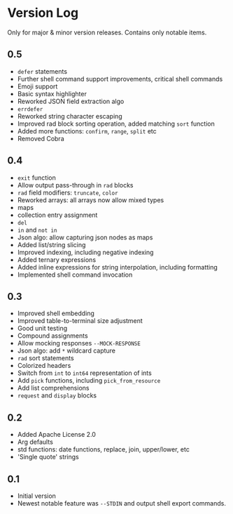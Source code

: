 # Version Log

Only for major & minor version releases. Contains only notable items.

## 0.5

- `defer` statements
- Further shell command support improvements, critical shell commands
- Emoji support
- Basic syntax highlighter
- Reworked JSON field extraction algo
- `errdefer`
- Reworked string character escaping
- Improved rad block sorting operation, added matching `sort` function
- Added more functions: `confirm`, `range`, `split` etc
- Removed Cobra

## 0.4

- `exit` function
- Allow output pass-through in `rad` blocks
- `rad` field modifiers: `truncate`, `color`
- Reworked arrays: all arrays now allow mixed types
- maps
- collection entry assignment
- `del`
- `in` and `not in`
- Json algo: allow capturing json nodes as maps
- Added list/string slicing
- Improved indexing, including negative indexing
- Added ternary expressions
- Added inline expressions for string interpolation, including formatting
- Implemented shell command invocation

## 0.3

- Improved shell embedding
- Improved table-to-terminal size adjustment
- Good unit testing
- Compound assignments
- Allow mocking responses `--MOCK-RESPONSE`
- Json algo: add `*` wildcard capture
- `rad` sort statements
- Colorized headers
- Switch from `int` to `int64` representation of ints
- Add `pick` functions, including `pick_from_resource`
- Add list comprehensions
- `request` and `display` blocks

## 0.2

- Added Apache License 2.0
- Arg defaults
- std functions: date functions, replace, join, upper/lower, etc
- 'Single quote' strings

## 0.1

- Initial version
- Newest notable feature was `--STDIN` and output shell export commands.
